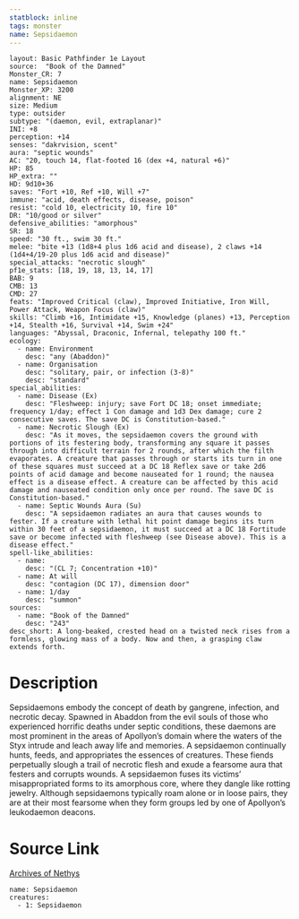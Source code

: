 ```yaml
---
statblock: inline
tags: monster
name: Sepsidaemon
---
```

```statblock
layout: Basic Pathfinder 1e Layout
source:  "Book of the Damned"
Monster_CR: 7
name: Sepsidaemon
Monster_XP: 3200
alignment: NE
size: Medium
type: outsider
subtype: "(daemon, evil, extraplanar)"
INI: +8
perception: +14
senses: "dakrvision, scent"
aura: "septic wounds"
AC: "20, touch 14, flat-footed 16 (dex +4, natural +6)"
HP: 85
HP_extra: ""
HD: 9d10+36
saves: "Fort +10, Ref +10, Will +7"
immune: "acid, death effects, disease, poison"
resist: "cold 10, electricity 10, fire 10"
DR: "10/good or silver"
defensive_abilities: "amorphous"
SR: 18
speed: "30 ft., swim 30 ft."
melee: "bite +13 (1d8+4 plus 1d6 acid and disease), 2 claws +14 (1d4+4/19-20 plus 1d6 acid and disease)"
special_attacks: "necrotic slough"
pf1e_stats: [18, 19, 18, 13, 14, 17]
BAB: 9
CMB: 13
CMD: 27
feats: "Improved Critical (claw), Improved Initiative, Iron Will, Power Attack, Weapon Focus (claw)"
skills: "Climb +16, Intimidate +15, Knowledge (planes) +13, Perception +14, Stealth +16, Survival +14, Swim +24"
languages: "Abyssal, Draconic, Infernal, telepathy 100 ft."
ecology:
  - name: Environment
    desc: "any (Abaddon)"
  - name: Organisation
    desc: "solitary, pair, or infection (3-8)"
    desc: "standard"
special_abilities:
  - name: Disease (Ex)
    desc: "Fleshweep: injury; save Fort DC 18; onset immediate; frequency 1/day; effect 1 Con damage and 1d3 Dex damage; cure 2 consecutive saves. The save DC is Constitution-based."
  - name: Necrotic Slough (Ex)
    desc: "As it moves, the sepsidaemon covers the ground with portions of its festering body, transforming any square it passes through into difficult terrain for 2 rounds, after which the filth evaporates. A creature that passes through or starts its turn in one of these squares must succeed at a DC 18 Reflex save or take 2d6 points of acid damage and become nauseated for 1 round; the nausea effect is a disease effect. A creature can be affected by this acid damage and nauseated condition only once per round. The save DC is Constitution-based."
  - name: Septic Wounds Aura (Su)
    desc: "A sepsidaemon radiates an aura that causes wounds to fester. If a creature with lethal hit point damage begins its turn within 30 feet of a sepsidaemon, it must succeed at a DC 18 Fortitude save or become infected with fleshweep (see Disease above). This is a disease effect."
spell-like_abilities:
  - name:
    desc: "(CL 7; Concentration +10)"
  - name: At will
    desc: "contagion (DC 17), dimension door"
  - name: 1/day
    desc: "summon"
sources:
  - name: "Book of the Damned"
    desc: "243"
desc_short: A long-beaked, crested head on a twisted neck rises from a formless, glowing mass of a body. Now and then, a grasping claw extends forth.
```
# Description
Sepsidaemons embody the concept of death by gangrene, infection, and necrotic decay. Spawned in Abaddon from the evil souls of those who experienced horrific deaths under septic conditions, these daemons are most prominent in the areas of Apollyon’s domain where the waters of the Styx intrude and leach away life and memories. A sepsidaemon continually hunts, feeds, and appropriates the essences of creatures. These fiends perpetually slough a trail of necrotic flesh and exude a fearsome aura that festers and corrupts wounds. A sepsidaemon fuses its victims’ misappropriated forms to its amorphous core, where they dangle like rotting jewelry. Although sepsidaemons typically roam alone or in loose pairs, they are at their most fearsome when they form groups led by one of Apollyon’s leukodaemon deacons.
# Source Link
[Archives of Nethys](https://aonprd.com/MonsterDisplay.aspx?ItemName=Sepsidaemon)
```encounter-table
name: Sepsidaemon
creatures:
  - 1: Sepsidaemon
```
